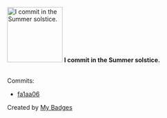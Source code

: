 <img src="https://my-badges.github.io/my-badges/summer-solstice-commits.png" alt="I commit in the Summer solstice." title="I commit in the Summer solstice." width="128">
<strong>I commit in the Summer solstice.</strong>
<br><br>

Commits:

- <a href="https://github.com/RAHULKRISHNAKR/LeetCode_Solutions/commit/fa1aa06ef1aa2cfa61592259de851363031fad50">fa1aa06</a>


Created by <a href="https://github.com/my-badges/my-badges">My Badges</a>